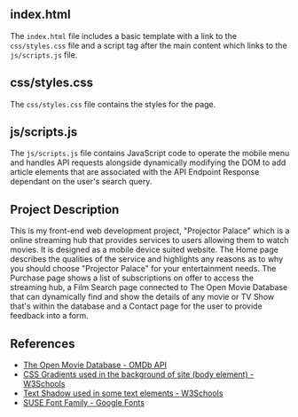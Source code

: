 ## index.html

The `index.html` file includes a basic template with a link to the `css/styles.css` file and a script tag after the main content which links to the `js/scripts.js` file.

## css/styles.css

The `css/styles.css` file contains the styles for the page.

## js/scripts.js

The `js/scripts.js` file contains JavaScript code to operate the mobile menu and handles API requests alongside dynamically modifying the DOM to add article elements that are associated with the API Endpoint Response dependant on the user's search query.

## Project Description

This is my front-end web development project, "Projector Palace" which is a online streaming hub that provides services to users allowing them to watch movies. It is designed as a mobile device suited website. The Home page describes the qualities of the service and highlights any reasons as to why you should choose "Projector Palace" for your entertainment needs. The Purchase page shows a list of subscriptions on offer to access the streaming hub, a Film Search page connected to The Open Movie Database that can dynamically find and show the details of any movie or TV Show that's within the database and a Contact page for the user to provide feedback into a form.

## References

- [The Open Movie Database - OMDb API](https://www.omdbapi.com/)
- [CSS Gradients used in the background of site (body element) - W3Schools](https://www.w3schools.com/css/css3_gradients.asp)
- [Text Shadow used in some text elements - W3Schools](https://www.w3schools.com/cssref/css3_pr_text-shadow.php)
- [SUSE Font Family - Google Fonts](https://fonts.googleapis.com/css2?family=SUSE:wght@100&display=swap)